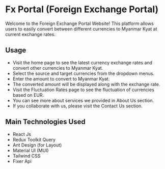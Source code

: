 # Fx Portal (Foreign Exchange Portal)
Welcome to the Foreign Exchange Portal Website! This platform allows users to easily convert between different currencies to Myanmar Kyat at current exchange rates.

## Usage
+ Visit the home page to see the latest currency exchange rates and convert other currencies to Myanmar Kyat.
+ Select the source and target currencies from the dropdown menus.
+ Enter the amount to convert to Myanmar Kyat.
+ The converted amount will be displayed along with the exchange rate.
+ Visit the Fluctuation Rates page to see the fluctuation of currencies based on EUR.
+ You can see more about services we provided in About Us section.
+ If you collaborate with us, please visit the Contact Us section.

## Main Technologies Used
+ React Js
+ Redux Toolkit Query
+ Ant Design (for Layout)
+ Material UI (MUI)
+ Tailwind CSS
+ Fixer Api
